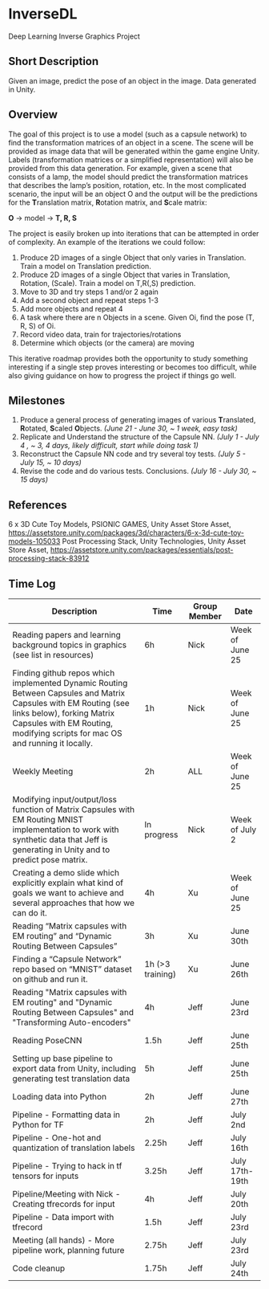 # InverseDL

Deep Learning Inverse Graphics Project

## Short Description

Given an image, predict the pose of an object in the image. Data generated in Unity.

## Overview

The goal of this project is to use a model (such as a capsule network) to find the transformation matrices of an object in a scene. The scene will be provided as image data that will be generated within the game engine Unity. Labels (transformation matrices or a simplified representation) will also be provided from this data generation. For example, given a scene that consists of a lamp, the model should predict the transformation matrices that describes the lamp’s position, rotation, etc. In the most complicated scenario, the input will be an object O and the output will be the predictions for the **T**ranslation matrix, **R**otation matrix, and **S**cale matrix:

**O** -> model -> **T, R, S**

The project is easily broken up into iterations that can be attempted in order of complexity. An example of the iterations we could follow:

1. Produce 2D images of a single Object that only varies in Translation. Train a model on Translation prediction.
2. Produce 2D images of a single Object that varies in Translation, Rotation, (Scale). Train a model on T,R(,S) prediction.
3. Move to 3D and try steps 1 and/or 2 again
4. Add a second object and repeat steps 1-3
5. Add more objects and repeat 4
6. A task where there are n Objects in a scene. Given Oi, find the pose (T, R, S) of Oi.
7. Record video data, train for trajectories/rotations
8. Determine which objects (or the camera) are moving

This iterative roadmap provides both the opportunity to study something interesting if a single step proves interesting or becomes too difficult, while also giving guidance on how to progress the project if things go well.

## Milestones

1. Produce a general process of generating images of various **T**ranslated, **R**otated, **S**caled **O**bjects. *(June 21 - June 30, ~ 1 week, easy task)*
2. Replicate and Understand the structure of the Capsule NN. *(July 1 - July 4 , ~ 3, 4 days, likely difficult, start while doing task 1)*
3. Reconstruct the Capsule NN code and try several toy tests. *(July 5 - July 15, ~ 10 days)*
4. Revise the code and do various tests. Conclusions. *(July 16 - July 30, ~ 15 days)*


## References

6 x 3D Cute Toy Models, PSIONIC GAMES, Unity Asset Store Asset, https://assetstore.unity.com/packages/3d/characters/6-x-3d-cute-toy-models-105033
Post Processing Stack, Unity Technologies, Unity Asset Store Asset, https://assetstore.unity.com/packages/essentials/post-processing-stack-83912

## Time Log


|Description|Time|Group Member|Date|
|-----------|----|------------|----|
|Reading papers and learning background topics in graphics (see list in resources)|6h|Nick|Week of June 25|
|Finding github repos which implemented Dynamic Routing Between Capsules and Matrix Capsules with EM Routing (see links below), forking Matrix Capsules with EM Routing, modifying scripts for mac OS and running it locally.|1h|Nick|Week of June 25|
|Weekly Meeting|2h|ALL|Week of June 25|
|Modifying input/output/loss function of Matrix Capsules with EM Routing MNIST implementation to work with synthetic data that Jeff is generating in Unity and to predict pose matrix.|In progress|Nick|Week of July 2|
|Creating a demo slide which explicitly explain what kind of goals we want to achieve and several approaches that how we can do it.|4h|Xu|Week of June 25|
|Reading “Matrix capsules with EM routing” and “Dynamic Routing Between Capsules”|3h|Xu|June 30th|
|Finding a “Capsule Network” repo based on “MNIST” dataset on github and run it. |1h (>3 training)|Xu|June 26th|
|Reading "Matrix capsules with EM routing" and "Dynamic Routing Between Capsules" and "Transforming Auto-encoders"  |4h|Jeff|June 23rd|
|Reading PoseCNN|1.5h|Jeff|June 25th|
|Setting up base pipeline to export data from Unity, including generating test translation data|5h|Jeff|June 25th|
|Loading data into Python|2h|Jeff|June 27th|
|Pipeline - Formatting data in Python for TF |2h|Jeff|July 2nd|
|Pipeline - One-hot and quantization of translation labels |2.25h |Jeff|July 16th|
|Pipeline - Trying to hack in tf tensors for inputs |3.25h |Jeff|July 17th-19th|
|Pipeline/Meeting with Nick - Creating tfrecords for input |4h |Jeff|July 20th|
|Pipeline - Data import with tfrecord |1.5h |Jeff|July 23rd|
|Meeting (all hands) - More pipeline work, planning future |2.75h |Jeff|July 23rd|
|Code cleanup |1.75h |Jeff|July 24th|

